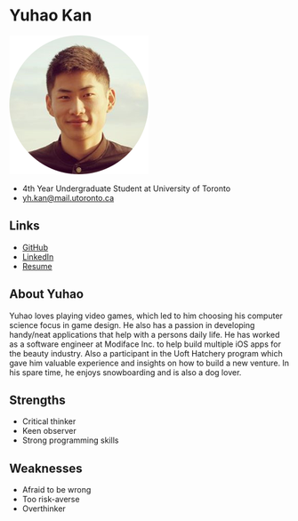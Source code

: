 # Yuhao Kan

![Yuhao Kan Profile](./yuhao_kan.png)

- 4th Year Undergraduate Student at University of Toronto
- yh.kan@mail.utoronto.ca

## Links

- [GitHub](https://github.com/Kennnyoung/)
- [LinkedIn](https://www.linkedin.com/in/yuhao-kan/)
- [Resume](https://drive.google.com/file/d/1TxqXhrPcwgw6iwJEh1fUP3W5dqH2mYBu/view?usp=sharing)

## About Yuhao

Yuhao loves playing video games, which led to him choosing his computer science focus in game design. He also has a passion in developing handy/neat applications that help with a persons daily life. He has worked as a software engineer at Modiface Inc. to help build multiple iOS apps for the beauty industry. Also a participant in the Uoft Hatchery program which gave him valuable experience and insights on how to build a new venture. In his spare time, he enjoys snowboarding and is also a dog lover.

## Strengths

- Critical thinker
- Keen observer
- Strong programming skills

## Weaknesses

- Afraid to be wrong
- Too risk-averse
- Overthinker
